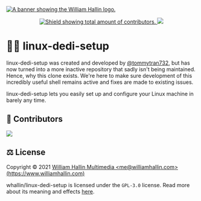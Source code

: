<!-- HEADER -->
<a href="https://williamhallin.com"><img src="https://raw.githubusercontent.com/whallin/whallin/master/img_header.png" alt="A banner showing the William Hallin logo."></a>

<!-- SHIELDS -->
<p align=center>
  <a href="https://github.com/whallin/linux-dedi-setup/graphs/contributors">
    <img src="https://img.shields.io/github/contributors/whallin/linux-dedi-setup.svg?style=for-the-badge&color=brightgreen" alt="Shield showing total amount of contributors.">
  </a>
  <img src="https://badges.pufler.dev/visits/whallin/linux-dedi-setup?style=for-the-badge">
</p>

<!-- ABOUT -->
# 👨‍💻 linux-dedi-setup
linux-dedi-setup was created and developed by [@tommytran732](https://github.com/tommytran732), but has now turned into a more inactive repository that sadly isn't being maintained. Hence, why this clone exists. We're here to make sure development of this incredibly useful shell remains active and fixes are made to existing issues. 

linux-dedi-setup lets you easily set up and configure your Linux machine in barely any time.

<!-- CONTRIBUTORS -->
## 🤝 Contributors
<a href="https://github.com/whallin/linux-dedi-setup/graphs/contributors"><img src="https://contrib.rocks/image?repo=whallin/linux-dedi-setup" /></a>

<!-- LICENSE -->
## ⚖️ License
Copyright © 2021 [William Hallin Multimedia &lt;me@williamhallin.com&gt; (https://www.williamhallin.com)](https://www.williamhallin.com)

whallin/linux-dedi-setup is licensed under the ``GPL-3.0`` license. Read more about its meaning and effects [here](https://github.com/whallin/linux-dedi-setup/blob/main/LICENSE).
